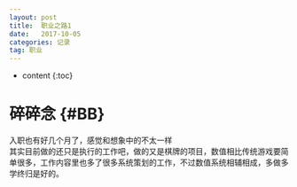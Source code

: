 ```yaml
---
layout: post
title:  职业之路1
date:   2017-10-05 
categories: 记录
tag: 职业
---
```


* content
{:toc}


碎碎念							{#BB}
====================================
入职也有好几个月了，感觉和想象中的不太一样  
其实目前做的还只是执行的工作吧，做的又是棋牌的项目，数值相比传统游戏要简单很多，工作内容里也多了很多系统策划的工作，不过数值系统相辅相成，多做多学终归是好的。

